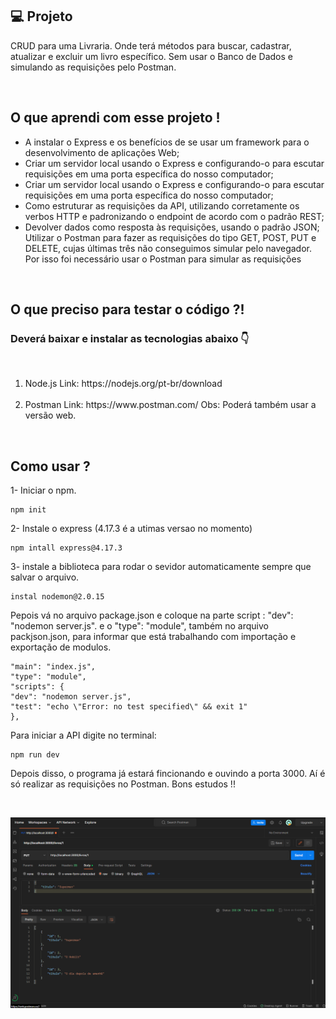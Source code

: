 ## 💻 Projeto

<p>CRUD para uma Livraria. Onde terá métodos para buscar, cadastrar, atualizar e excluir um livro específico. Sem usar o Banco de Dados e simulando as requisições pelo Postman.
</p><br>

## O que aprendi com esse projeto !

<ul>
    <li>
    A instalar o Express e os benefícios de se usar um framework para o desenvolvimento de aplicações Web;
    </li>
    <li>
    Criar um servidor local usando o Express e configurando-o para escutar requisições em uma porta específica do nosso computador;
    </li>
    <li>
    Criar um servidor local usando o Express e configurando-o para escutar requisições em uma porta específica do nosso computador;
    </li>
    <li>
    Como estruturar as requisições da API, utilizando corretamente os verbos HTTP e padronizando o endpoint de acordo com o padrão REST;
    </li>
    <li>
    Devolver dados como resposta às requisições, usando o padrão JSON;
    Utilizar o Postman para fazer as requisições do tipo GET, POST, PUT e DELETE, cujas últimas três não conseguimos simular pelo navegador. Por isso foi necessário usar o Postman para simular as requisições
    </li>
</ul><br>

## O que preciso para testar o código ?!  
### Deverá baixar e instalar as tecnologias abaixo 👇
<br>
<ol>
    <li>Node.js Link: https://nodejs.org/pt-br/download
    </li><br>
    <li>Postman Link: https://www.postman.com/  Obs: Poderá também usar a versão web.
    </li>
</ol><br>

## Como usar ?


<p>1- Iniciar o npm.</p>

    npm init 

<p>2- Instale o express (4.17.3 é a utimas versao no momento) <p>

    npm intall express@4.17.3

<p>3- instale a biblioteca para rodar o sevidor automaticamente sempre que salvar o arquivo. </p>

    instal nodemon@2.0.15

<p>Pepois vá no arquivo package.json e coloque na parte script : "dev": "nodemon server.js". e o "type": "module", também no arquivo packjson.json, para informar que está trabalhando com importação e exportação de modulos.</p>


    "main": "index.js",
    "type": "module",
    "scripts": {
    "dev": "nodemon server.js",
    "test": "echo \"Error: no test specified\" && exit 1"
    },


<p>Para iniciar a API digite no terminal:</p>

    npm run dev

<p>Depois disso, o programa já estará fincionando e ouvindo a porta 3000. Aí é só realizar as requisições no Postman. Bons estudos !!</p><br>

<p align ="center">
<img src="./img/imgPostman.png">
</p>